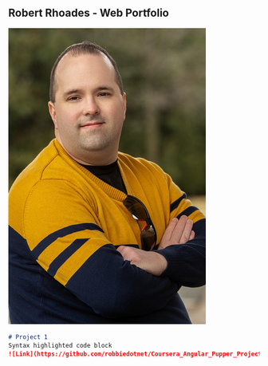 ## Robert Rhoades - Web Portfolio
![Image](Photo300919-Full.jpg)

```markdown
# Project 1
Syntax highlighted code block
![Link](https://github.com/robbiedotnet/Coursera_Angular_Pupper_Project)
```

